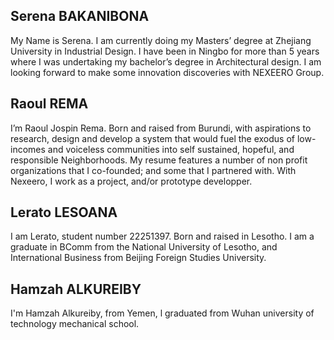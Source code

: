 ## Serena BAKANIBONA
My Name is Serena. I am currently doing my Masters’ degree at Zhejiang University in Industrial Design. I have been in Ningbo for more than 5 years where I was undertaking my bachelor’s degree in Architectural design. I am looking forward to make some innovation discoveries with NEXEERO Group.


## Raoul REMA
I’m Raoul Jospin Rema. Born and raised from Burundi, with aspirations to research, design and develop a system that would fuel the exodus of low-incomes and voiceless communities into self sustained, hopeful, and responsible Neighborhoods. My resume features a number of non profit organizations that I co-founded; and some that I partnered with. 
With Nexeero, I work as a project, and/or prototype developper. 


## Lerato LESOANA 
I am Lerato, student number 22251397. Born and raised in Lesotho. I am a graduate in BComm from the National University of Lesotho, and International Business from Beijing Foreign Studies University.


## Hamzah ALKUREIBY
I'm Hamzah Alkureiby, from Yemen, l graduated from Wuhan university of technology mechanical school.
